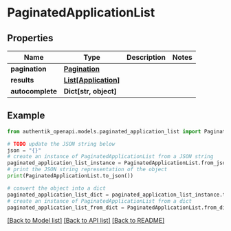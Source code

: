# PaginatedApplicationList


## Properties

Name | Type | Description | Notes
------------ | ------------- | ------------- | -------------
**pagination** | [**Pagination**](Pagination.md) |  | 
**results** | [**List[Application]**](Application.md) |  | 
**autocomplete** | **Dict[str, object]** |  | 

## Example

```python
from authentik_openapi.models.paginated_application_list import PaginatedApplicationList

# TODO update the JSON string below
json = "{}"
# create an instance of PaginatedApplicationList from a JSON string
paginated_application_list_instance = PaginatedApplicationList.from_json(json)
# print the JSON string representation of the object
print(PaginatedApplicationList.to_json())

# convert the object into a dict
paginated_application_list_dict = paginated_application_list_instance.to_dict()
# create an instance of PaginatedApplicationList from a dict
paginated_application_list_from_dict = PaginatedApplicationList.from_dict(paginated_application_list_dict)
```
[[Back to Model list]](../README.md#documentation-for-models) [[Back to API list]](../README.md#documentation-for-api-endpoints) [[Back to README]](../README.md)


